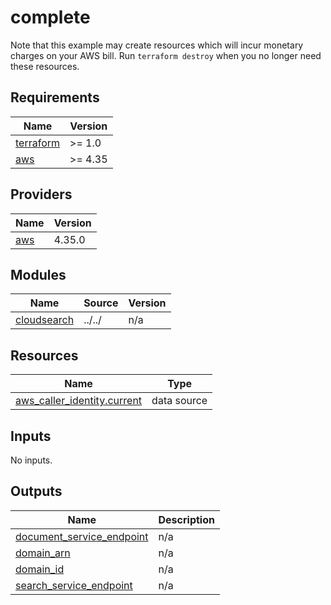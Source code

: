 # complete

Note that this example may create resources which will incur monetary charges on your AWS bill. Run `terraform destroy` when you no longer need these resources.

<!-- BEGINNING OF PRE-COMMIT-TERRAFORM DOCS HOOK -->
## Requirements

| Name | Version |
|------|---------|
| <a name="requirement_terraform"></a> [terraform](#requirement\_terraform) | >= 1.0 |
| <a name="requirement_aws"></a> [aws](#requirement\_aws) | >= 4.35 |

## Providers

| Name | Version |
|------|---------|
| <a name="provider_aws"></a> [aws](#provider\_aws) | 4.35.0 |

## Modules

| Name | Source | Version |
|------|--------|---------|
| <a name="module_cloudsearch"></a> [cloudsearch](#module\_cloudsearch) | ../../ | n/a |

## Resources

| Name | Type |
|------|------|
| [aws_caller_identity.current](https://registry.terraform.io/providers/hashicorp/aws/latest/docs/data-sources/caller_identity) | data source |

## Inputs

No inputs.

## Outputs

| Name | Description |
|------|-------------|
| <a name="output_document_service_endpoint"></a> [document\_service\_endpoint](#output\_document\_service\_endpoint) | n/a |
| <a name="output_domain_arn"></a> [domain\_arn](#output\_domain\_arn) | n/a |
| <a name="output_domain_id"></a> [domain\_id](#output\_domain\_id) | n/a |
| <a name="output_search_service_endpoint"></a> [search\_service\_endpoint](#output\_search\_service\_endpoint) | n/a |
<!-- END OF PRE-COMMIT-TERRAFORM DOCS HOOK -->
